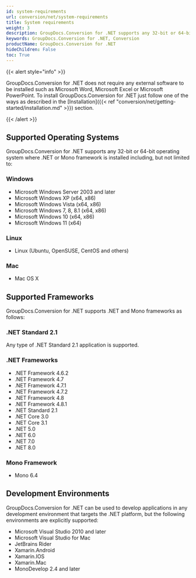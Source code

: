 ```yaml
---
id: system-requirements
url: conversion/net/system-requirements
title: System requirements
weight: 3
description: GroupDocs.Conversion for .NET supports any 32-bit or 64-bit operating system where .NET or Mono framework is installed
keywords: GroupDocs.Conversion for .NET, Conversion
productName: GroupDocs.Conversion for .NET
hideChildren: False
toc: True
---
```

{{< alert style="info" >}}

GroupDocs.Conversion for .NET does not require any external software to be installed such as Microsoft Word, Microsoft Excel or Microsoft PowerPoint. To install GroupDocs.Conversion for .NET just follow one of the ways as described in the [Installation]({{< ref "conversion/net/getting-started/installation.md" >}}) section.

{{< /alert >}}

## Supported Operating Systems

GroupDocs.Conversion for .NET supports any 32-bit or 64-bit operating system where .NET or Mono framework is installed including, but not limited to:

### Windows

*   Microsoft Windows Server 2003 and later
*   Microsoft Windows XP (x64, x86)
*   Microsoft Windows Vista (x64, x86)
*   Microsoft Windows 7, 8, 8.1 (x64, x86)
*   Microsoft Windows 10 (x64, x86)
*   Microsoft Windows 11 (x64)

### Linux

*   Linux (Ubuntu, OpenSUSE, CentOS and others)

### Mac

*   Mac OS X

## Supported Frameworks

GroupDocs.Conversion for .NET supports .NET and Mono frameworks as follows:

### .NET Standard 2.1

Any type of .NET Standard 2.1 application is supported.

### .NET Frameworks

*   .NET Framework 4.6.2
*   .NET Framework 4.7
*   .NET Framework 4.7.1
*   .NET Framework 4.7.2
*   .NET Framework 4.8
*   .NET Framework 4.8.1
*   .NET Standard 2.1 
*   .NET Core 3.0
*   .NET Core 3.1
*   .NET 5.0
*   .NET 6.0
*   .NET 7.0
*   .NET 8.0

### Mono Framework

*   Mono 6.4

## Development Environments

GroupDocs.Conversion for .NET can be used to develop applications in any development environment that targets the .NET platform, but the following environments are explicitly supported:

*   Microsoft Visual Studio 2010 and later
*   Microsoft Visual Studio for Mac
*   JetBrains Rider 
*   Xamarin.Android
*   Xamarin.IOS
*   Xamarin.Mac
*   MonoDevelop 2.4 and later
